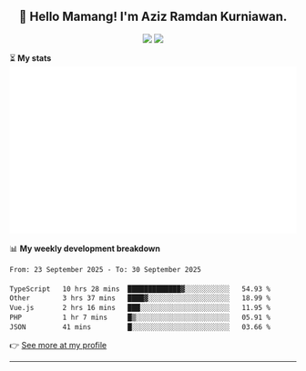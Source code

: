 <h2 align="center">👋 Hello Mamang! I'm Aziz Ramdan Kurniawan.</h2>  
<p align="center">
  <img src="https://komarev.com/ghpvc/?username=azizramdan">
  <img src="https://wakatime.com/badge/user/90056fa0-4c31-4eca-954e-2a3ac05896f9.svg">
</p>
    
⏳ **My stats**  
![](https://raw.githubusercontent.com/azizramdan/github-stats/master/generated/overview.svg#gh-dark-mode-only)

📊 **My weekly development breakdown**
<!--START_SECTION:waka-->

```txt
From: 23 September 2025 - To: 30 September 2025

TypeScript   10 hrs 28 mins  █████████████▓░░░░░░░░░░░   54.93 %
Other        3 hrs 37 mins   ████▓░░░░░░░░░░░░░░░░░░░░   18.99 %
Vue.js       2 hrs 16 mins   ███░░░░░░░░░░░░░░░░░░░░░░   11.95 %
PHP          1 hr 7 mins     █▒░░░░░░░░░░░░░░░░░░░░░░░   05.91 %
JSON         41 mins         █░░░░░░░░░░░░░░░░░░░░░░░░   03.66 %
```

<!--END_SECTION:waka-->
👉 [See more at my profile](https://wakatime.com/@azizramdan)
***
